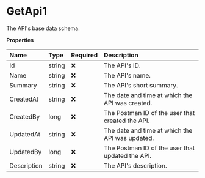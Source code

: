 # GetApi1

The API's base data schema.

**Properties**

| Name        | Type   | Required | Description                                      |
| :---------- | :----- | :------- | :----------------------------------------------- |
| Id          | string | ❌       | The API's ID.                                    |
| Name        | string | ❌       | The API's name.                                  |
| Summary     | string | ❌       | The API's short summary.                         |
| CreatedAt   | string | ❌       | The date and time at which the API was created.  |
| CreatedBy   | long   | ❌       | The Postman ID of the user that created the API. |
| UpdatedAt   | string | ❌       | The date and time at which the API was updated.  |
| UpdatedBy   | long   | ❌       | The Postman ID of the user that updated the API. |
| Description | string | ❌       | The API's description.                           |

<!-- This file was generated by liblab | https://liblab.com/ -->
